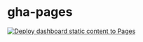 # gha-pages
[![Deploy dashboard static content to Pages](https://github.com/GeorginaShippey/gha-pages/actions/workflows/dashboard.yml/badge.svg)](https://github.com/GeorginaShippey/gha-pages/actions/workflows/dashboard.yml)
<meta http-equiv="refresh" content="60">
